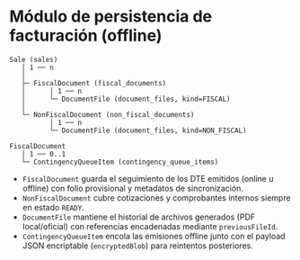 # Módulo de persistencia de facturación (offline)

```text
Sale (sales)
   │ 1 ── n
   │
   ├─ FiscalDocument (fiscal_documents)
   │      │ 1 ── n
   │      └─ DocumentFile (document_files, kind=FISCAL)
   │
   └─ NonFiscalDocument (non_fiscal_documents)
          │ 1 ── n
          └─ DocumentFile (document_files, kind=NON_FISCAL)

FiscalDocument
   │ 1 ── 0..1
   └─ ContingencyQueueItem (contingency_queue_items)
```

- `FiscalDocument` guarda el seguimiento de los DTE emitidos (online u offline) con folio provisional y metadatos de sincronización.
- `NonFiscalDocument` cubre cotizaciones y comprobantes internos siempre en estado `READY`.
- `DocumentFile` mantiene el historial de archivos generados (PDF local/oficial) con referencias encadenadas mediante `previousFileId`.
- `ContingencyQueueItem` encola las emisiones offline junto con el payload JSON encriptable (`encryptedBlob`) para reintentos posteriores.
